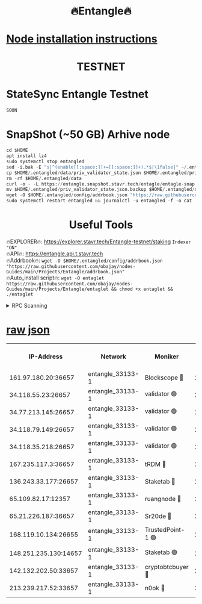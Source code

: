 <h1 align="center"> 🔥Entangle🔥</h1>

[Node installation instructions](https://github.com/obajay/nodes-Guides/tree/main/Projects/Entangle)
=

<h1 align="center"> TESTNET</h1>

# StateSync Entangle Testnet
```python
SOON
```
# SnapShot (~50 GB) Arhive node
```python
cd $HOME
apt install lz4
sudo systemctl stop entangled
sed -i.bak -E "s|^(enable[[:space:]]+=[[:space:]]+).*$|\1false|" ~/.entangled/config/config.toml
cp $HOME/.entangled/data/priv_validator_state.json $HOME/.entangled/priv_validator_state.json.backup
rm -rf $HOME/.entangled/data
curl -o - -L https://entangle.snapshot.stavr.tech/entagle/entagle-snap.tar.lz4 | lz4 -c -d - | tar -x -C $HOME/.entangled --strip-components 2
mv $HOME/.entangled/priv_validator_state.json.backup $HOME/.entangled/data/priv_validator_state.json
wget -O $HOME/.entangled/config/addrbook.json "https://raw.githubusercontent.com/obajay/nodes-Guides/main/Projects/Entangle/addrbook.json"
sudo systemctl restart entangled && journalctl -u entangled -f -o cat
```
 <h1 align="center"> Useful Tools</h1>
 
🔥EXPLORER🔥: https://explorer.stavr.tech/Entangle-testnet/staking        `Indexer "ON"` \
🔥API🔥:      https://entangle.api.t.stavr.tech \
🔥Addrbook🔥: ```wget -O $HOME/.entangled/config/addrbook.json "https://raw.githubusercontent.com/obajay/nodes-Guides/main/Projects/Entangle/addrbook.json"``` \
🔥Auto_install script🔥:  `wget -O entaglet https://raw.githubusercontent.com/obajay/nodes-Guides/main/Projects/Entangle/entaglet && chmod +x entaglet && ./entaglet`


<details>
<summary>RPC Scanning</summary>

<h2 align="center"> We scan nodes in real time every 4 hours. And we provide the final result of RPC endpoints.
We cannot influence the operation of these nodes in any way. </h2>


```python
If Voting Power is higher than 0 --> then the Node is a validator of the network and may be subject to attack and be a potential threat to the chain.
```
```python
We marked such validators with a red symbol
```

</details>

[raw json](https://rpc-check.entangt.stavr.tech/entangt/rpc-entangt-result.json)
=


<table><tr><th>IP-Address</th><th>Network</th><th>Moniker</th><th>Latest Block Height</th><th>Earliest Block Height</th><th>Catching Up</th><th>Tx Index</th><th>Voting Power</th><th>Scan Time</th></tr><tr><td>161.97.180.20:36657</td><td>entangle_33133-1</td><td>Blockscope 🔴</td><td>2742985</td><td>1</td><td>False</td><td>off</td><td>309760544247204</td><td>2024-03-21T18:05:45.922912468UTC</td></tr><tr><td>34.118.55.23:26657</td><td>entangle_33133-1</td><td>validator 🟢</td><td>2742985</td><td>1</td><td>False</td><td>on</td><td>0</td><td>2024-03-21T18:05:48.574693524UTC</td></tr><tr><td>34.77.213.145:26657</td><td>entangle_33133-1</td><td>validator 🟢</td><td>2742985</td><td>1</td><td>False</td><td>on</td><td>0</td><td>2024-03-21T18:05:50.853979263UTC</td></tr><tr><td>34.118.79.149:26657</td><td>entangle_33133-1</td><td>validator 🟢</td><td>2742988</td><td>1</td><td>False</td><td>on</td><td>0</td><td>2024-03-21T18:06:07.932819159UTC</td></tr><tr><td>34.118.35.218:26657</td><td>entangle_33133-1</td><td>validator 🟢</td><td>2622113</td><td>1</td><td>False</td><td>on</td><td>0</td><td>2024-03-21T18:06:10.273553508UTC</td></tr><tr><td>167.235.117.3:36657</td><td>entangle_33133-1</td><td>tRDM 🔴</td><td>2742989</td><td>1</td><td>False</td><td>on</td><td>216776925020225</td><td>2024-03-21T18:06:10.560682289UTC</td></tr><tr><td>136.243.33.177:26657</td><td>entangle_33133-1</td><td>Staketab 🔴</td><td>2742986</td><td>660001</td><td>False</td><td>on</td><td>181152470618817</td><td>2024-03-21T18:05:59.241713562UTC</td></tr><tr><td>65.109.82.17:12357</td><td>entangle_33133-1</td><td>ruangnode 🔴</td><td>2742985</td><td>1312001</td><td>False</td><td>off</td><td>661262305895222</td><td>2024-03-21T18:05:46.239059663UTC</td></tr><tr><td>65.21.226.187:36657</td><td>entangle_33133-1</td><td>Sr20de 🔴</td><td>2742985</td><td>2049001</td><td>False</td><td>off</td><td>29534655065001</td><td>2024-03-21T18:05:43.296480708UTC</td></tr><tr><td>168.119.10.134:26655</td><td>entangle_33133-1</td><td>TrustedPoint-1 🟢</td><td>2742989</td><td>2268001</td><td>False</td><td>off</td><td>0</td><td>2024-03-21T18:06:10.778878090UTC</td></tr><tr><td>148.251.235.130:14657</td><td>entangle_33133-1</td><td>Staketab 🟢</td><td>2742985</td><td>2617001</td><td>False</td><td>off</td><td>0</td><td>2024-03-21T18:05:42.978284880UTC</td></tr><tr><td>142.132.202.50:33657</td><td>entangle_33133-1</td><td>cryptobtcbuyer 🔴</td><td>2742985</td><td>2642985</td><td>False</td><td>off</td><td>38886577247155343</td><td>2024-03-21T18:05:45.578221905UTC</td></tr><tr><td>213.239.217.52:33657</td><td>entangle_33133-1</td><td>n0ok 🔴</td><td>2742988</td><td>2642988</td><td>False</td><td>off</td><td>46611081777498279</td><td>2024-03-21T18:06:05.544422801UTC</td></tr></table>
